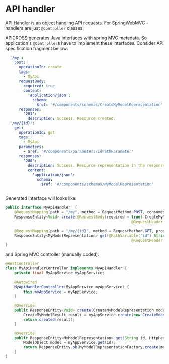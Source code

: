 # API handler
API Handler is an object handling API requests. For SpringWebMVC - handlers are just `@Controller` classes.

APICROSS generates Java interfaces with spring MVC metadata. So application's `@Controller`s have to implement these interfaces.
Consider API specification fragment bellow:
```yaml
  '/my':
    post:
      operationId: create
      tags:
        - MyApi
      requestBody:
        required: true
        content:
          'application/json':
            schema:
              $ref: '#/components/schemas/CreateMyModelRepresentation'
      responses:
        '201':
          description: Success. Resource created.
  '/my/{id}':
    get:
      operationId: get
      tags:
        - MyApi
      parameters:
        - $ref: '#/components/parameters/IdPathParameter'
      responses:
        '200':
          description: Success. Resource representation in the response body.
          content:
            'application/json':
              schema:
                $ref: '#/components/schemas/MyModelRepresentation'          
          
```
Generated interface will looks like:
```java
public interface MyApiHandler  {
    @RequestMapping(path = "/my", method = RequestMethod.POST, consumes = "application/json")
    ResponseEntity<Void> create(@RequestBody(required = true) CreateMyModelRepresentation model, 
                                                        @RequestHeader HttpHeaders headers) throws Exception;

    @RequestMapping(path = "/my/{id}", method = RequestMethod.GET, produces = "application/json")
    ResponseEntity<MyModelRepresentation> get(@PathVariable("id") String id, 
                                                        @RequestHeader HttpHeaders headers) throws Exception;
}
```

and Spring MVC controller (manually coded):
```java
@RestController
class MyApiHandlerController implements MyApiHandler {
    private final MyAppService myAppService;
    
    @Autowired
    MyApiHandlerController(MyAppService myAppService) {
        this.myAppService = myAppService;
    }

    @Override
    public ResponseEntity<Void> create(CreateMyModelRepresentation model, HttpHeaders headers) {
        CreateMyModelResult result = myAppService.create(new CreateModelCommand(model));
        return created(result);
    }

    @Override
    public ResponseEntity<MyModelRepresentation> get(String id, HttpHeaders headers) {
        ModelObject model = myAppService.get(id);
        return ResponseEntity.ok(MyModelRepresentationFactory.create(model));
    }
}
```
